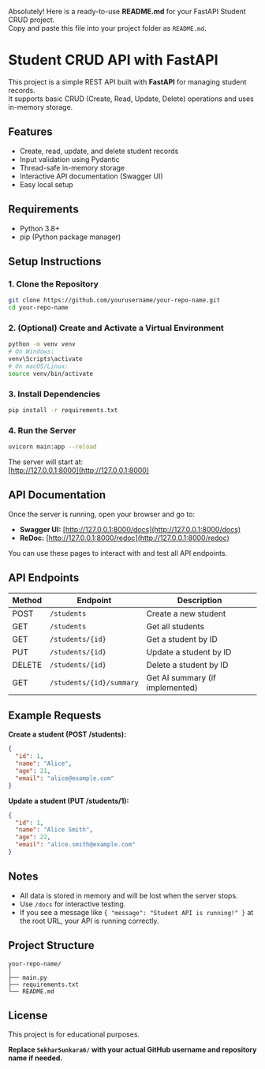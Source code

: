 Absolutely! Here is a ready-to-use **README.md** for your FastAPI Student CRUD project.  
Copy and paste this file into your project folder as `README.md`.

# Student CRUD API with FastAPI

This project is a simple REST API built with **FastAPI** for managing student records.  
It supports basic CRUD (Create, Read, Update, Delete) operations and uses in-memory storage.

## Features

- Create, read, update, and delete student records
- Input validation using Pydantic
- Thread-safe in-memory storage
- Interactive API documentation (Swagger UI)
- Easy local setup

## Requirements

- Python 3.8+
- pip (Python package manager)

## Setup Instructions

### 1. Clone the Repository

```bash
git clone https://github.com/yourusername/your-repo-name.git
cd your-repo-name
```

### 2. (Optional) Create and Activate a Virtual Environment

```bash
python -m venv venv
# On Windows:
venv\Scripts\activate
# On macOS/Linux:
source venv/bin/activate
```

### 3. Install Dependencies

```bash
pip install -r requirements.txt
```

### 4. Run the Server

```bash
uvicorn main:app --reload
```

The server will start at:  
[http://127.0.0.1:8000](http://127.0.0.1:8000)

## API Documentation

Once the server is running, open your browser and go to:

- **Swagger UI:** [http://127.0.0.1:8000/docs](http://127.0.0.1:8000/docs)
- **ReDoc:** [http://127.0.0.1:8000/redoc](http://127.0.0.1:8000/redoc)

You can use these pages to interact with and test all API endpoints.

## API Endpoints

| Method | Endpoint                     | Description              |
|--------|------------------------------|--------------------------|
| POST   | `/students`                  | Create a new student     |
| GET    | `/students`                  | Get all students         |
| GET    | `/students/{id}`             | Get a student by ID      |
| PUT    | `/students/{id}`             | Update a student by ID   |
| DELETE | `/students/{id}`             | Delete a student by ID   |
| GET    | `/students/{id}/summary`     | Get AI summary (if implemented) |

## Example Requests

**Create a student (POST /students):**
```json
{
  "id": 1,
  "name": "Alice",
  "age": 21,
  "email": "alice@example.com"
}
```

**Update a student (PUT /students/1):**
```json
{
  "id": 1,
  "name": "Alice Smith",
  "age": 22,
  "email": "alice.smith@example.com"
}
```

## Notes

- All data is stored in memory and will be lost when the server stops.
- Use `/docs` for interactive testing.
- If you see a message like `{ "message": "Student API is running!" }` at the root URL, your API is running correctly.

## Project Structure

```
your-repo-name/
│
├── main.py
├── requirements.txt
└── README.md
```

## License

This project is for educational purposes.

**Replace `SekharSunkara6/` with your actual GitHub username and repository name if needed.**
